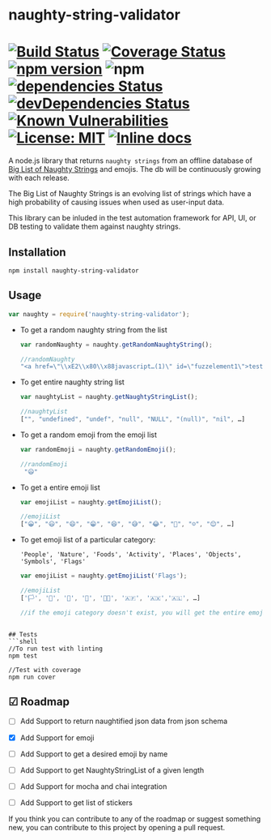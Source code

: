 # naughty-string-validator

[![Build Status](https://travis-ci.org/shashikumarraja/naughty-string-validator.svg?branch=master)](https://travis-ci.org/shashikumarraja/naughty-string-validator)
[![Coverage Status](https://coveralls.io/repos/github/shashikumarraja/naughty-string-validator/badge.svg?branch=master)](https://coveralls.io/github/shashikumarraja/naughty-string-validator?branch=master)
[![npm version](https://badge.fury.io/js/naughty-string-validator.svg)](https://badge.fury.io/js/naughty-string-validator)
![npm](https://img.shields.io/npm/dt/naughty-string-validator.svg)
[![dependencies Status](https://david-dm.org/shashikumarraja/naughty-string-validator/status.svg)](https://david-dm.org/shashikumarraja/naughty-string-validator)
[![devDependencies Status](https://david-dm.org/shashikumarraja/naughty-string-validator/dev-status.svg)](https://david-dm.org/shashikumarraja/naughty-string-validator?type=dev)
[![Known Vulnerabilities](https://snyk.io/test/github/shashikumarraja/naughty-string-validator/badge.svg?targetFile=package.json)](https://snyk.io/test/github/shashikumarraja/naughty-string-validator?targetFile=package.json)
[![License: MIT](https://img.shields.io/badge/License-MIT-blue.svg)](https://opensource.org/licenses/MIT)
[![Inline docs](https://inch-ci.org/github/shashikumarraja/naughty-string-validator.svg?branch=master)](http://inch-ci.org/github/shashikumarraja/naughty-string-validator)
===

A node.js library that returns `naughty strings` from an offline database of [Big List of Naughty Strings](https://github.com/minimaxir/big-list-of-naughty-strings) and emojis. The db will be continuously growing with each release.

The Big List of Naughty Strings is an evolving list of strings which have a high probability of causing issues when used as user-input data.

This library can be inluded in the test automation framework for API, UI, or DB testing to validate them against naughty strings.

## Installation

  `npm install naughty-string-validator`

## Usage
```javascript
var naughty = require('naughty-string-validator');
```
* To get a random naughty string from the list
  ```javascript
  var randomNaughty = naughty.getRandomNaughtyString();

  //randomNaughty
  "<a href=\"\\xE2\\x80\\x88javascript…(1)\" id=\"fuzzelement1\">test</a>"
  ```

 * To get entire naughty string list 
    ```javascript
    var naughtyList = naughty.getNaughtyStringList();

    //naughtyList
    ["", "undefined", "undef", "null", "NULL", "(null)", "nil", …]
    ```
* To get a random emoji from the emoji list
  ```javascript
  var randomEmoji = naughty.getRandomEmoji();

  //randomEmoji
   "😃"
  ```
* To get a entire emoji list
  ```javascript
  var emojiList = naughty.getEmojiList();

  //emojiList
  ["😀", "😃", "😄", "😁", "😆", "😅", "😂", "🤣", "☺️", "😊", …]
  ```
* To get emoji list of a particular category:

  `'People', 'Nature', 'Foods', 'Activity', 'Places', 'Objects', 'Symbols', 'Flags'`
  ```javascript
  var emojiList = naughty.getEmojiList('Flags');

  //emojiList
  ['🏳️', '🏴', '🏁', '🚩', '🏳️‍🌈', '🇦🇫', '🇦🇽','🇦🇱', …]

  //if the emoji category doesn't exist, you will get the entire emoji list
```

## Tests
```shell
//To run test with linting
npm test

//Test with coverage
npm run cover
```

## ☑ Roadmap

- [ ] Add Support to return naughtified json data from json schema
- [x] Add Support for emoji
- [ ] Add Support to get a desired emoji by name
- [ ] Add Support to get NaughtyStringList of a given length
- [ ] Add Support for mocha and chai integration
- [ ] Add Support to get list of stickers


If you think you can contribute to any of the roadmap or suggest something new, you can contribute to this project by opening a pull request.